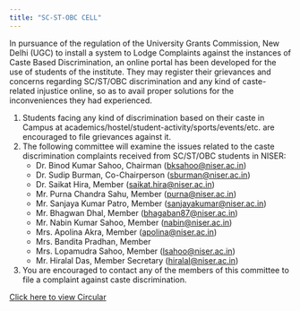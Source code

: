 ```yaml
---
title: "SC-ST-OBC CELL"
---
```

In pursuance of the regulation of the University Grants Commission, New Delhi (UGC) to install a system to Lodge Complaints against the instances of Caste Based Discrimination, an online portal has been developed for the use of students of the institute. They may register their grievances and concerns regarding SC/ST/OBC discrimination and any kind of caste-related injustice online, so as to avail proper solutions for the inconveniences they had experienced.



1. Students facing any kind of discrimination based on their caste in Campus at academics/hostel/student-activity/sports/events/etc. are encouraged to file grievances against it.
2.  The following committee will examine the issues related to the caste discrimination complaints received from SC/ST/OBC students in NISER:
    * Dr. Binod Kumar Sahoo, Chairman (bksahoo@niser.ac.in)
    * Dr. Sudip Burman, Co-Chairperson (sburman@niser.ac.in)
    * Dr. Saikat Hira, Member (saikat.hira@niser.ac.in)
    * Mr. Purna Chandra Sahu, Member (purna@niser.ac.in)
    * Mr. Sanjaya Kumar Patro, Member (sanjayakumar@niser.ac.in)
    * Mr. Bhagwan Dhal, Member (bhagaban87@niser.ac.in)
    * Mr. Nabin Kumar Sahoo, Member (nabin@niser.ac.in)
    * Mrs. Apolina Akra, Member (apolina@niser.ac.in)
    * Mrs. Bandita Pradhan, Member
    * Mrs. Lopamudra Sahoo, Member (lsahoo@niser.ac.in)
    * Mr. Hiralal Das, Member Secretary (hiralal@niser.ac.in)
3. You are encouraged to contact any of the members of this committee to file a complaint against caste discrimination.

[Click here to view Circular](https://www.niser.ac.in/docs/2017/SC-ST-OBC-cell-constitution.pdf)